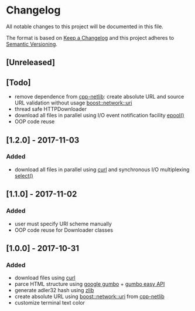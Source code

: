 # Changelog
All notable changes to this project will be documented in this file.

The format is based on [Keep a Changelog](http://keepachangelog.com/en/1.0.0/)
and this project adheres to [Semantic Versioning](http://semver.org/spec/v2.0.0.html).

## [Unreleased]

## [Todo]
- remove dependence from [cpp-netlib](https://github.com/cpp-netlib/uri): create absolute URL and source URL validation without usage [boost::network::uri](https://github.com/cpp-netlib/uri/blob/master/src/uri.cpp)
- thread safe HTTPDownloader
- download all files in parallel using I/O event notification facility [epool()](https://linux.die.net/man/4/epoll)
- OOP code reuse

## [1.2.0] - 2017-11-03
### Added
- download all files in parallel using [curl](https://github.com/curl/curl) and synchronous I/O multiplexing [select()](https://linux.die.net/man/2/select)

## [1.1.0] - 2017-11-02
### Added
- user must specify URI scheme manually
- OOP code reuse for Downloader classes

## [1.0.0] - 2017-10-31
### Added
- download files using [curl](https://github.com/curl/curl)
- parce HTML structure using [google gumbo](https://github.com/google/gumbo-parser) + [gumbo easy API](https://github.com/RPG-18/EasyGumbo)
- generate adler32 hash using [zlib](https://github.com/madler/zlib)
- create absolute URL using [boost::network::uri](https://github.com/cpp-netlib/uri/blob/master/src/uri.cpp) from [cpp-netlib](https://github.com/cpp-netlib/uri)
- customize terminal text color
